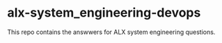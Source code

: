 # alx-system_engineering-devops
This repo contains the answwers for ALX system engineering questions.
